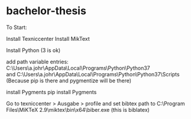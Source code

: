 # bachelor-thesis

To Start:

Install Texniccenter
Install MikText


Install
Python (3 is ok)

add path variable entries:
C:\Users\a.johr\AppData\Local\Programs\Python\Python37\
and
C:\Users\a.johr\AppData\Local\Programs\Python\Python37\Scripts (Because pip is there and pygmentize will be there)

install Pygments
pip install Pygments

Go to texniccenter > Ausgabe > profile and set bibtex path to
C:\Program Files\MiKTeX 2.9\miktex\bin\x64\biber.exe (this is biblatex)